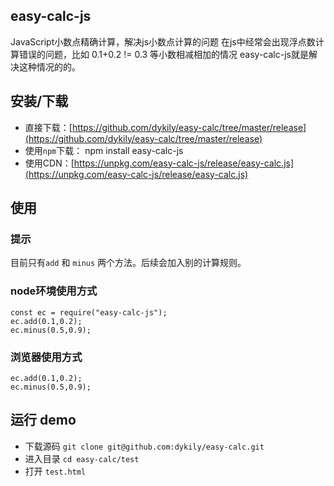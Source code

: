 ## easy-calc-js
JavaScript小数点精确计算，解决js小数点计算的问题
在js中经常会出现浮点数计算错误的问题，比如 0.1+0.2 != 0.3 等小数相减相加的情况
easy-calc-js就是解决这种情况的的。
## 安装/下载
- 直接下载：[https://github.com/dykily/easy-calc/tree/master/release](https://github.com/dykily/easy-calc/tree/master/release)
- 使用`npm`下载： npm install easy-calc-js
- 使用CDN：[https://unpkg.com/easy-calc-js/release/easy-calc.js](https://unpkg.com/easy-calc-js/release/easy-calc.js)

## 使用
### 提示
目前只有`add` 和 `minus` 两个方法。后续会加入别的计算规则。
### node环境使用方式
```
const ec = require("easy-calc-js");
ec.add(0.1,0.2);
ec.minus(0.5,0.9);
````
### 浏览器使用方式
```
ec.add(0.1,0.2);
ec.minus(0.5,0.9);
```
## 运行 demo

- 下载源码 `git clone git@github.com:dykily/easy-calc.git`
- 进入目录 `cd easy-calc/test`
- 打开 `test.html`